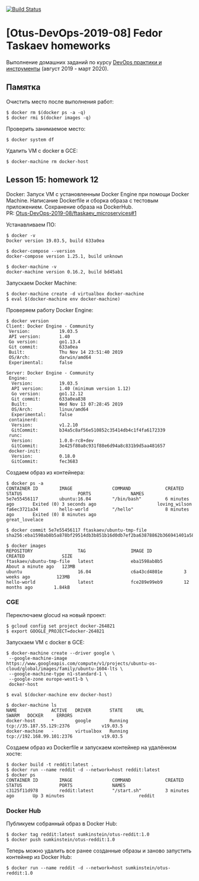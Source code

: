 [![Build Status](https://travis-ci.com/Otus-DevOps-2019-08/ftaskaev_microservices.svg?branch=master)](https://travis-ci.com/Otus-DevOps-2019-08/ftaskaev_microservices)
# [Otus-DevOps-2019-08] Fedor Taskaev homeworks
Выполнение домашних заданий по курсу [DevOps практики и инструменты](https://otus.ru/lessons/devops-praktiki-i-instrumenty/) (август 2019 - март 2020).

## Памятка

Очистить место после выполнения работ:

```console
$ docker rm $(docker ps -a -q)
$ docker rmi $(docker images -q)
```

Проверить занимаемое место:

```console
$ docker system df
```

Удалить VM с docker в GCE:

```console
$ docker-machine rm docker-host
```

## Lesson 15: homework 12
Docker: Запуск VM с установленным Docker Engine при помощи Docker Machine. Написание Dockerfile и сборка образа с тестовым приложением. Сохранение образа на DockerHub.  
PR: [Otus-DevOps-2019-08/ftaskaev_microservices#1](https://github.com/Otus-DevOps-2019-08/ftaskaev_microservices/pull/1)

Устанавливаем ПО:

```console
$ docker -v
Docker version 19.03.5, build 633a0ea
```
```console
$ docker-compose --version
docker-compose version 1.25.1, build unknown
```
```console
$ docker-machine -v
docker-machine version 0.16.2, build bd45ab1
```

Запускаем Docker Machine:

```console
$ docker-machine create -d virtualbox docker-machine
$ eval $(docker-machine env docker-machine)
```

Проверяем работу Docker Engine:

```console
$ docker version
Client: Docker Engine - Community
 Version:           19.03.5
 API version:       1.40
 Go version:        go1.13.4
 Git commit:        633a0ea
 Built:             Thu Nov 14 23:51:40 2019
 OS/Arch:           darwin/amd64
 Experimental:      false

Server: Docker Engine - Community
 Engine:
  Version:          19.03.5
  API version:      1.40 (minimum version 1.12)
  Go version:       go1.12.12
  Git commit:       633a0ea838
  Built:            Wed Nov 13 07:28:45 2019
  OS/Arch:          linux/amd64
  Experimental:     false
 containerd:
  Version:          v1.2.10
  GitCommit:        b34a5c8af56e510852c35414db4c1f4fa6172339
 runc:
  Version:          1.0.0-rc8+dev
  GitCommit:        3e425f80a8c931f88e6d94a8c831b9d5aa481657
 docker-init:
  Version:          0.18.0
  GitCommit:        fec3683
```

Создаем образ из контейнера:

```console
$ docker ps -a
CONTAINER ID        IMAGE               COMMAND             CREATED             STATUS                     PORTS               NAMES
5e7e55456117        ubuntu:16.04        "/bin/bash"         6 minutes ago       Exited (0) 3 seconds ago                       loving_wilson
fa6ec3721a34        hello-world         "/hello"            8 minutes ago       Exited (0) 8 minutes ago                       great_lovelace
```
```console
$ docker commit 5e7e55456117 ftaskaev/ubuntu-tmp-file
sha256:eba1598ab8b5a878bf29514db3b851b16d0db7ef2ba63878862b366941401a58
```
```console
$ docker images
REPOSITORY                 TAG                 IMAGE ID            CREATED              SIZE
ftaskaev/ubuntu-tmp-file   latest              eba1598ab8b5        About a minute ago   123MB
ubuntu                     16.04               c6a43cd4801e        3 weeks ago          123MB
hello-world                latest              fce289e99eb9        12 months ago        1.84kB
```

### CGE

Переключаем glocud на новый проект:

```console
$ gcloud config set project docker-264821
$ export GOOGLE_PROJECT=docker-264821
```

Запускаем VM с docker в GCE:

```console
$ docker-machine create --driver google \
 --google-machine-image https://www.googleapis.com/compute/v1/projects/ubuntu-os-cloud/global/images/family/ubuntu-1604-lts \
 --google-machine-type n1-standard-1 \
 --google-zone europe-west1-b \
 docker-host
```
```console
$ eval $(docker-machine env docker-host)
```
```console
$ docker-machine ls
NAME             ACTIVE   DRIVER       STATE     URL                         SWARM   DOCKER     ERRORS
docker-host      *        google       Running   tcp://35.187.55.129:2376            v19.03.5
docker-machine   -        virtualbox   Running   tcp://192.168.99.101:2376           v19.03.5
```

Создаем образ из Dockerfile и запускаем контейнер на удалённом хосте:

```console
$ docker build -t reddit:latest .
$ docker run --name reddit -d --network=host reddit:latest
$ docker ps
CONTAINER ID        IMAGE               COMMAND             CREATED             STATUS              PORTS               NAMES
c3125f11d978        reddit:latest       "/start.sh"         3 minutes ago       Up 3 minutes                            reddit
```

### Docker Hub

Публикуем собранный образ в Docker Hub:

```console
$ docker tag reddit:latest sumkinstein/otus-reddit:1.0
$ docker push sumkinstein/otus-reddit:1.0
```

Теперь можно удалить все ранее созданные образы и заново запустить контейнер из Docker Hub:

```console
$ docker run --name reddit -d --network=host sumkinstein/otus-reddit:1.0
```
